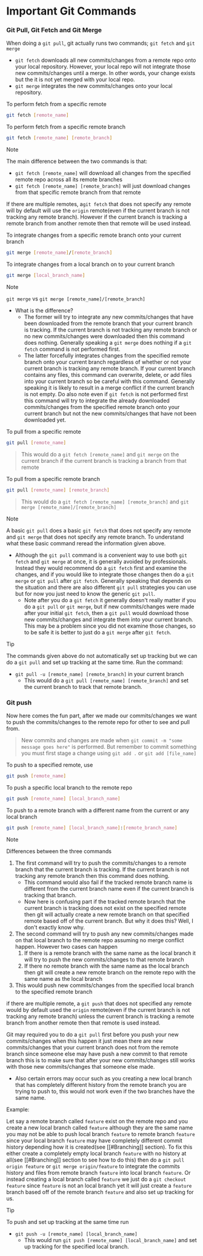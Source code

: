 # Important Git Commands 

### Git Pull, Git Fetch and Git Merge

When doing a `git pull`, git actually runs two commands; `git fetch` and `git merge`
- `git fetch` downloads all new commits/changes from a remote repo onto your local repository. However, your local repo will not integrate those new commits/changes until a merge. In other words, your change exists but the it is not yet merged with your local repo.
- `git merge` integrates the new commits/changes onto your local repository. 

To perform fetch from a specific remote
```bash 
git fetch [remote_name]
```
To perform fetch from a specific remote branch 
```bash 
git fetch [remote_name] [remote_branch]
```

>[!note]
> 
>The main difference between the two commands is that: 
>- `git fetch [remote_name]` will download all changes from the specified remote repo across all its remote branches
>- `git fetch [remote_name] [remote_branch]` will just download changes from that specific remote branch from that remote
>
>If there are multiple remotes, a`git fetch` that does not specify any remote will by default will use the `origin` remote(even if the current branch is not tracking any remote branch). However if the current branch is tracking a remote branch from another remote then that remote will be used instead.

To integrate changes from a specific remote branch onto your current branch
```bash 
git merge [remote_name]/[remote_branch]
```
To integrate changes from a local branch on to your current branch 
```bash 
git merge [local_branch_name]
```

>[!note]
> 
>`git merge` vs `git merge [remote_name]/[remote_branch]`
>- What is the difference? 
>	- The former will try to integrate any new commits/changes that have been downloaded from the remote branch that your current branch is tracking. If the current branch is not tracking any remote branch or no new commits/changes were downloaded then this command does nothing. Generally speaking a `git merge` does nothing if a `git fetch` command is not performed first. 
>	- The latter forcefully integrates changes from the specified remote branch onto your current branch regardless of whether or not your current branch is tracking any remote branch. If your current branch contains any files, this command can overwrite, delete, or add files into your current branch so be careful with this command. Generally speaking it is likely to  result in a merge conflict if the current branch is not empty. Do also note even if `git fetch` is not performed first this command will try to integrate the already downloaded commits/changes from the specified remote branch onto your current branch but not the new commits/changes that have not been downloaded yet.


 To pull from a specific remote
```bash 
git pull [remote_name]
```
>This would do a `git fetch [remote_name]` and `git merge` on the current branch if the current branch is tracking a branch from that remote

To pull from a specific remote branch 
```bash 
git pull [remote_name] [remote_branch]
```
> This would do a `git fetch [remote_name] [remote_branch]` and `git merge [remote_name]/[remote_branch]`

>[!note]
>A basic `git pull` does a basic `git fetch` that does not specify any remote and `git merge` that does not specify any remote branch. To understand what these basic command reread the information given above.
>
>
> - Although the `git pull` command is a convenient way to use both `git fetch` and `git merge` at once, it is generally avoided by professionals. Instead they would recommend do a `git fetch` first and examine the changes, and if you would like to integrate those changes then do a `git merge` or `git pull` after `git fetch`. Generally speaking that depends on the situation and there are also different `git pull` strategies you can use but for now you just need to know the generic `git pull`. 
>   - Note after you do a `git fetch` it generally doesn't really matter if you do a `git pull` or `git merge`, but if new commits/changes were made after your initial `git fetch`, then a `git pull` would download those new commits/changes and integrate them into your current branch. This may be a problem since you did not examine those changes, so to be safe it is better to just do a `git merge` after `git fetch`. 

>[!tip] 
>
>The commands given above do not automatically set up tracking but we can do a `git pull` and set up tracking at the same time. Run the command:
>- `git pull -u [remote_name] [remote_branch]` in your current branch 
>	- This would do a `git pull [remote_name] [remote_branch]` and set the current branch to track that remote branch.


### Git push 

Now here comes the fun part, after we made our commits/changes we want to push the commits/changes to the remote repo for other to see and pull from. 

> New commits and changes are made when `git commit -m "some message goes here"` is performed. But remember to commit something you must first stage a change using `git add .` or `git add [file_name]`

To push to a specified remote, use
```bash 
git push [remote_name]
```
To push a specific local branch to the remote repo
```bash
git push [remote_name] [local_branch_name]
```
To push to a remote branch with a different name from the current or any local branch
```bash 
git push [remote_name] [local_branch_name]:[remote_branch_name]
```
>[!note]
>
>Differences between the three commands
>1. The first command will try to push the commits/changes to a remote branch that the current branch is tracking. If the current branch is not tracking any remote branch then this command does nothing.
>		- This command would also fail if the tracked remote branch name is different from the current branch name even if the current branch is tracking that branch.
>		- Now here is confusing part if the tracked remote branch that the current branch is tracking does not exist on the specified remote then git will actually create a new remote branch on that specified remote based off of the current branch. But why it does this? Well, I don't exactly know why.
>1. The second command will try to push any new commits/changes made on that local branch to the remote repo assuming no merge conflict happen. However two cases can happen
>		1. If there is a remote branch with the same name as the local branch it will try to push the new commits/changes to that remote branch
>		2. If there no remote branch with the same name as the local branch then git will create a new remote branch on the remote repo with the same name as the local branch
>2. This would push new commits/changes from the specified local branch to the specified remote branch
>
>if there are multiple remote, a `git push` that does not specified any remote would by default used the `origin` remote(even if the current branch is not tracking any remote branch) unless the current branch is tracking a remote branch from another remote then that remote is used instead. 
>
>Git may required you to do a `git pull` first before you push your new commits/changes when this happen it just mean there are new commits/changes that your current branch does not from the remote branch since someone else may have push a new commit to that remote branch this is to make sure that after your new commits/changes still works with those new commits/changes that someone else made. 
>- Also certain errors may occur such as you creating a new local branch that has completely different history from the remote branch you are trying to push to, this would not work even if the two branches have the same name. 
>
> Example: 
> 
> Let say a remote branch called `feature` exist on the remote repo and you create a new local branch called `feature` although they are the same name you may not be able to push local branch `feature` to remote branch `feature` since your local branch `feature` may have completely different commit history depending how it is created(see [[#Branching]] section). To fix this either create a completely empty local branch `feature` with no history at all(see [[#Branching]] section to see how to do this) then do a `git pull origin feature` or `git merge origin/feature` to integrate the commits history and files from remote branch `feature` into local branch `feature`. Or instead creating a local branch called `feature` we just do a `git checkout feature` since `feature` is not an local branch yet it will just create a `feature` branch based off of the remote branch `feature` and also set up tracking for us. 

>[!tip]
>To push and set up tracking at the same time run
>- `git push -u [remote_name] [local_branch_name]`
>	- This would run `git push [remote_name] [local_branch_name]` and set up tracking for the specified local branch. 
